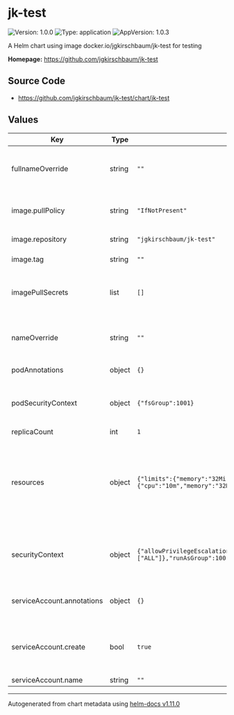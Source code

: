 # jk-test

![Version: 1.0.0](https://img.shields.io/badge/Version-1.0.0-informational?style=flat-square) ![Type: application](https://img.shields.io/badge/Type-application-informational?style=flat-square) ![AppVersion: 1.0.3](https://img.shields.io/badge/AppVersion-1.0.3-informational?style=flat-square)

A Helm chart using image docker.io/jgkirschbaum/jk-test for testing

**Homepage:** <https://github.com/jgkirschbaum/jk-test>

## Source Code

* <https://github.com/jgkirschbaum/jk-test/chart/jk-test>

## Values

| Key | Type | Default | Description |
|-----|------|---------|-------------|
| fullnameOverride | string | `""` | Completely replace the generated name everywhere |
| image.pullPolicy | string | `"IfNotPresent"` | When should the image be pulled |
| image.repository | string | `"jgkirschbaum/jk-test"` | Location of the image |
| image.tag | string | `""` | Version of the image |
| imagePullSecrets | list | `[]` | Optional if you pull the image from a private registry |
| nameOverride | string | `""` | Replaces the name of the chart in the `Chart.yaml` |
| podAnnotations | object | `{}` | Additional annotations |
| podSecurityContext | object | `{"fsGroup":1001}` | Special values for the security context of the pod |
| replicaCount | int | `1` |  |
| resources | object | `{"limits":{"memory":"32Mi"},"requests":{"cpu":"10m","memory":"32Mi"}}` | Specify the resources the pod needs to run in the cluster and also set an upper limit but not for cpu |
| securityContext | object | `{"allowPrivilegeEscalation":false,"capabilities":{"drop":["ALL"]},"runAsGroup":1001,"runAsNonRoot":true,"runAsUser":1001}` | Special values for the security context of the container |
| serviceAccount.annotations | object | `{}` | Annotations to add to the service account |
| serviceAccount.create | bool | `true` | Specifies whether a service account should be created |
| serviceAccount.name | string | `""` |  |

----------------------------------------------
Autogenerated from chart metadata using [helm-docs v1.11.0](https://github.com/norwoodj/helm-docs/releases/v1.11.0)
